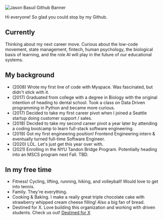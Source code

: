 ![Jason Basuil Github Banner](https://res.cloudinary.com/dwgvb9rdh/image/upload/v1594337483/Jason_Basuil_-_Frontend_Engineer_Banner_aust03.png)

Hi everyone! So glad you could stop by my Github. 

## Currently 
Thinking about my next career move. Curious about the low-code movement, state management, fintech, human psychology, the biological basis of learning, and the role AI will play in the future of our educational systems. 

## My background 

- (2008) Wrote my first line of code with Myspace. Was fascinated, but didn't stick with it.
- (2017) Graduated from college with a degree in Biology with the original intention of heading to dental school. Took a class on Data Driven programming in Python and became more curious.
- (2017) Decided to take my first career pivot when I joined a Seattle startup doing customer support / sales.
- (2018) Decided to take my second career pivot a year later by attending a coding bootcamp to learn full-stack software engineering.
- (2019) Got my first engineering position! Frontend Engineering intern & eventually turned full-time Software Engineer.
- (2020) LOL. Let's just get this year over with.
- (2021) Enrolling in the NYU Tandon Bridge Program. Potentially heading into an MSCS program next Fall. TBD.

## In my free time

- Fitness! Cycling, lifting, running, hiking, and volleyball! Would love to get into tennis.
- Family. They're everything.
- Cooking & Baking. I make a really great triple chocolate cake with strawberry whipped cream cheese filling! Also a big fan of bread.
- Destined for X. Love building this organization and working with driven students. Check us out! [Destined for X](https://www.destinedforx.com)

